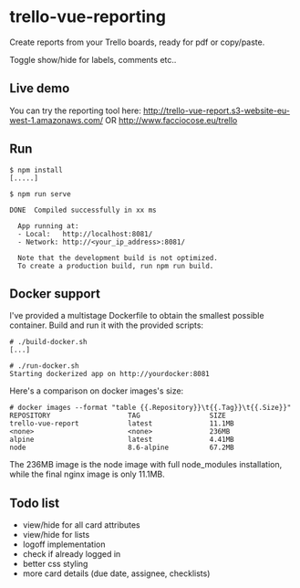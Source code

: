 # trello-vue-reporting

Create reports from your Trello boards, ready for pdf or copy/paste.

Toggle show/hide for labels, comments etc..


## Live demo

You can try the reporting tool here: http://trello-vue-report.s3-website-eu-west-1.amazonaws.com/ OR http://www.facciocose.eu/trello


## Run

```
$ npm install
[.....]

$ npm run serve

DONE  Compiled successfully in xx ms

  App running at:
  - Local:   http://localhost:8081/
  - Network: http://<your_ip_address>:8081/

  Note that the development build is not optimized.
  To create a production build, run npm run build.

```

## Docker support

I've provided a multistage Dockerfile to obtain the smallest possible container.
Build and run it with the provided scripts:

```
# ./build-docker.sh
[...]

# ./run-docker.sh
Starting dockerized app on http://yourdocker:8081
```

Here's a comparison on docker images's size:

```
# docker images --format "table {{.Repository}}\t{{.Tag}}\t{{.Size}}"
REPOSITORY                   TAG                 SIZE
trello-vue-report            latest              11.1MB
<none>                       <none>              236MB
alpine                       latest              4.41MB
node                         8.6-alpine          67.2MB
```

The 236MB image is the node image with full node_modules installation, while the final nginx image is only 11.1MB.



## Todo list
- view/hide for all card attributes
- view/hide for lists
- logoff implementation
- check if already logged in
- better css styling
- more card details (due date, assignee, checklists)






